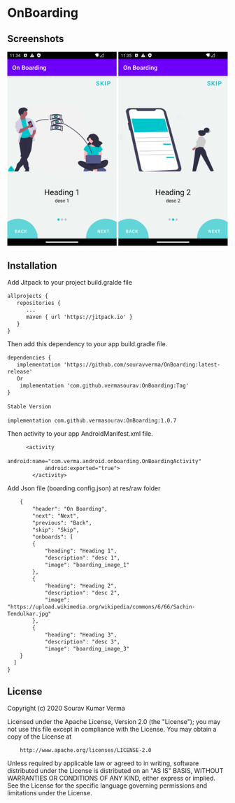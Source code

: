 # OnBoarding

## Screenshots

<img src="https://github.com/vermasourav/OnBoarding/blob/main/Screenshots/screen_1.png" width="250px" />

<img src="https://github.com/vermasourav/OnBoarding/blob/main/Screenshots/screen_2.png" width="250px" />


## Installation

Add Jitpack to your project build.gralde file

```
allprojects {
   repositories {
      ...
      maven { url 'https://jitpack.io' }
   }
}
```

Then add this dependency to your app build.gradle file.

```
dependencies {
   implementation 'https://github.com/souravverma/OnBoarding:latest-release'
   Or
    implementation 'com.github.vermasourav:OnBoarding:Tag'
}

Stable Version

implementation com.github.vermasourav:OnBoarding:1.0.7

```

Then activity to your app AndroidManifest.xml file.

```
      <activity
            android:name="com.verma.android.onboarding.OnBoardingActivity"
            android:exported="true">
        </activity>
```



Add Json file (boarding.config.json) at res/raw folder
```
    {
        "header": "On Boarding",
        "next": "Next",
        "previous": "Back",
        "skip": "Skip",
        "onboards": [
        {
            "heading": "Heading 1",
            "description": "desc 1",
            "image": "boarding_image_1"
        },
        {
            "heading": "Heading 2",
            "description": "desc 2",
            "image": "https://upload.wikimedia.org/wikipedia/commons/6/66/Sachin-Tendulkar.jpg"
        },
        {
            "heading": "Heading 3",
            "description": "desc 3",
            "image": "boarding_image_3"
    }
  ]
}
```


## License

Copyright (c) 2020 Sourav Kumar Verma

Licensed under the Apache License, Version 2.0 (the "License");
you may not use this file except in compliance with the License.
You may obtain a copy of the License at

        http://www.apache.org/licenses/LICENSE-2.0

Unless required by applicable law or agreed to in writing, software
distributed under the License is distributed on an "AS IS" BASIS,
WITHOUT WARRANTIES OR CONDITIONS OF ANY KIND, either express or implied.
See the License for the specific language governing permissions and
limitations under the License.

